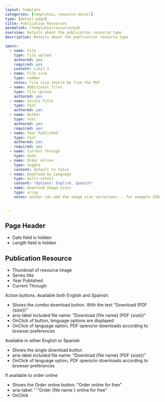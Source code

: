 ```yaml
---
layout: template
categories: [templates, resource-detail]
type: [detail-page]
title: Publication Resources
permalink: /templates/resource/pub
overview: Details about the publication resource type
description: Details about the publication resource type

specs:
  - name: File
    type: file upload
    authored: yes
    required: yes
    content: Limit 1
  - name: File size
    type: number  
    notes: file size should be from the PDF
  - name: Additional files
    type: file upload
    authored: yes
  - name: Series Title
    type: text
    authored: yes
  - name: Author
    type: text
    authored: yes
    required: yes
  - name: Year Published
    type: text
    authored: yes
    required: yes
  - name: Current through
    type: date
  - name: Order online
    type: toggle
    content: default to false
  - name: Download by Language
    type: multi-select
    content: "Options: English, Spanish"
  - name: Download Image sizes
    type: array
    notes: author can add the image size variations -- for example 250x300, 500x600
  

---
```


## Page Header
- Date field is hidden
- Length field is hidden

## Publication Resource
- Thumbnail of resource image
- Series title
- Year Published
- Current Through:

Action buttons:
Available both English and Spanish: 
- Shows the combo download button. With the text "Download (PDF {size})"
- aria-label included file name: "Download {file name} (PDF {size})"
- OnClick of button, language options are displayed
- OnClick of language option, PDF opens/or downloads according to browser preferences

Available in either English or Spanish
- Shows the single download button
- aria-label included file name: "Download {file name} (PDF {size})"
- OnClick of language option, PDF opens/or downloads according to browser preferences

If available to order online
- Shows the Order online button: "Order online for free"
- aria-label: " "Order {file name } online for free"
- OnClick